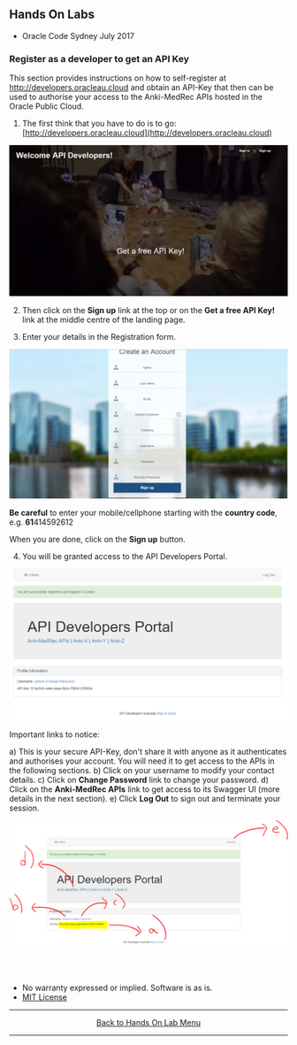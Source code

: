 ## Hands On Labs

- Oracle Code Sydney July 2017

### Register as a developer to get an API Key

This section provides instructions on how to self-register at http://developers.oracleau.cloud and obtain an API-Key that then can be used to authorise your access to the Anki-MedRec APIs hosted in the Oracle Public Cloud.

1. The first think that you have to do is to go: [http://developers.oracleau.cloud](http://developers.oracleau.cloud)

<img src="./img/exploretheapis-5a-1.PNG" />

2. Then click on the **Sign up** link at the top or on the **Get a free API Key!** link at the middle centre of the landing page.

3. Enter your details in the Registration form.

<img src="./img/exploretheapis-5a-2.PNG" />

**Be careful** to enter your mobile/cellphone starting with the **country code**, e.g. **61**414592612

When you are done, click on the **Sign up** button.

4. You will be granted access to the API Developers Portal.

<img src="./img/exploretheapis-5a-3.PNG" />

Important links to notice:

a) This is your secure API-Key, don't share it with anyone as it authenticates and authorises your account. You will need it to get access to the APIs in the following sections. 
b) Click on your username to modify your contact details.
c) Click on **Change Password** link to change your password.
d) Click on the **Anki-MedRec APIs** link to get access to its Swagger UI (more details in the next section).
e) Click **Log Out** to sign out and terminate your session.

<img src="./img/exploretheapis-5a-4.PNG" />

<br><br>

* No warranty expressed or implied.  Software is as is.
* [MIT License](http://www.opensource.org/licenses/mit-license.html)

<hr />
<center>
<a href="../../handsonlabs" class="btn" >Back to Hands On Lab Menu</a>
<center />
<hr />

